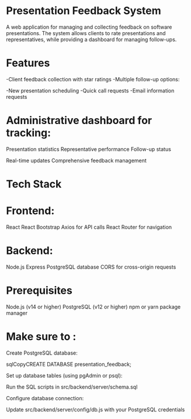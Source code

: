 # Presentation Feedback System
A web application for managing and collecting feedback on software presentations. The system allows clients to rate presentations and representatives, while providing a dashboard for managing follow-ups.

# Features

   -Client feedback collection with star ratings
   -Multiple follow-up options:

   -New presentation scheduling
   -Quick call requests
   -Email information requests


   # Administrative dashboard for tracking:

   Presentation statistics
   Representative performance
   Follow-up status


Real-time updates
Comprehensive feedback management

# Tech Stack

# Frontend:

React
React Bootstrap
Axios for API calls
React Router for navigation


# Backend:

Node.js
Express
PostgreSQL database
CORS for cross-origin requests



# Prerequisites

Node.js (v14 or higher)
PostgreSQL (v12 or higher)
npm or yarn package manager

# Make sure to :
Create PostgreSQL database:

sqlCopyCREATE DATABASE presentation_feedback;

Set up database tables (using pgAdmin or psql):

Run the SQL scripts in src/backend/server/schema.sql

Configure database connection:

Update src/backend/server/config/db.js with your PostgreSQL credentials
